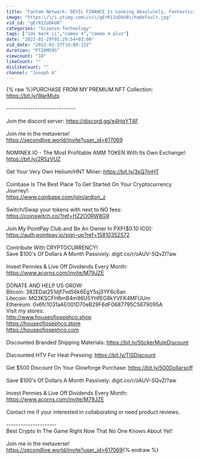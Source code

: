 ```yaml
---
title: "Fantom Network: DEVIL FINANCE Is Looking Absolutely, Fantastically, Forbidden Fruit"
image: "https:\/\/i.ytimg.com\/vi\/gErR1IoDkU8\/hqdefault.jpg"
vid_id: "gErR1IoDkU8"
categories: "Science-Technology"
tags: ["1dx mark ii","cameo 4","cameo 4 plus"]
date: "2022-01-29T01:29:54+03:00"
vid_date: "2022-01-27T14:00:12Z"
duration: "PT20M59S"
viewcount: "18"
likeCount: ""
dislikeCount: ""
channel: "Joseph A"
---
```

{% raw %}PURCHASE FROM MY PREMIUM NFT Collection: <a rel="nofollow" target="blank" href="https://bit.ly/WarMuts">https://bit.ly/WarMuts</a><br /><br />-----------------------------<br /><br />Join the discord server: <a rel="nofollow" target="blank" href="https://discord.gg/e4HqYT4F">https://discord.gg/e4HqYT4F</a><br /><br />Join me in the metaverse! <br /><a rel="nofollow" target="blank" href="https://secondlive.world/invite?user_id=617069">https://secondlive.world/invite?user_id=617069</a><br /><br />NOMINEX.IO - The Most Profitable AMM TOKEN With Its Own Exchange!: <a rel="nofollow" target="blank" href="https://bit.ly/2R5zVUZ">https://bit.ly/2R5zVUZ</a><br /><br />Get Your Very Own Helium/HNT Miner: <a rel="nofollow" target="blank" href="https://bit.ly/3sQ7mHT">https://bit.ly/3sQ7mHT</a><br /><br />Coinbase Is The Best Place To Get Started On Your Cryptocurrency Journey!:<br /><a rel="nofollow" target="blank" href="https://www.coinbase.com/join/ardion_z">https://www.coinbase.com/join/ardion_z</a><br /><br />Switch/Swap your tokens with next to NO fees:<br /><a rel="nofollow" target="blank" href="https://coinswitch.co/?ref=HZ2O0RW8G9">https://coinswitch.co/?ref=HZ2O0RW8G9</a><br /><br />Join My PointPay Club and Be An Owner In PXP($0.10 ICO):<br /><a rel="nofollow" target="blank" href="https://auth.pointpay.io/sign-up?ref=15810352572">https://auth.pointpay.io/sign-up?ref=15810352572</a><br /><br />Contribute With CRYPTOCURRENCY!<br />Save $100's Of Dollars A Month Passively: digit.co/r/oAUV-SQvZI?aw <br /><br />Invest Pennies &amp; Live Off Dividends Every Month: <a rel="nofollow" target="blank" href="https://www.acorns.com/invite/M79JZE">https://www.acorns.com/invite/M79JZE</a> <br /><br />DONATE AND HELP US GROW:<br />Bitcoin: 382EDat251djf7vd56k6EgY5sjSYF6c6an<br />Litecoin: MQ3KSCFH8mB4m96U5YHfEG8kYVFK4MFUUm<br />Ethereum: 0x6fc1031aAE001D70eB29F6dF0687795C5679095A<br />Visit my stores: <br /><a rel="nofollow" target="blank" href="http://www.houseofjosephco.shop">http://www.houseofjosephco.shop</a><br /><a rel="nofollow" target="blank" href="https://houseofjosephco.store">https://houseofjosephco.store</a><br /><a rel="nofollow" target="blank" href="https://houseofjosephco.com">https://houseofjosephco.com</a><br /><br />Discounted Branded Shipping Materials: <a rel="nofollow" target="blank" href="https://bit.ly/StickerMuleDiscount">https://bit.ly/StickerMuleDiscount</a><br /><br />Discounted HTV For Heat Pressing: <a rel="nofollow" target="blank" href="https://bit.ly/TISDiscount">https://bit.ly/TISDiscount</a><br /><br />Get $500 Discount On Your Glowforge Purchase: <a rel="nofollow" target="blank" href="https://bit.ly/500Dollarsoff">https://bit.ly/500Dollarsoff</a><br /><br />Save $100's Of Dollars A Month Passively: digit.co/r/oAUV-SQvZI?aw <br /><br />Invest Pennies &amp; Live Off Dividends Every Month: <a rel="nofollow" target="blank" href="https://www.acorns.com/invite/M79JZE">https://www.acorns.com/invite/M79JZE</a> <br /><br />Contact me if your interested in collaborating or need product reviews.<br /><br />---------------------<br />Best Crypto In The Game Right Now That No One Knows About Yet!<br /><br />Join me in the metaverse! <br /><a rel="nofollow" target="blank" href="https://secondlive.world/invite?user_id=617069">https://secondlive.world/invite?user_id=617069</a>{% endraw %}
